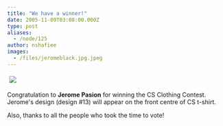 ```yaml
---
title: "We have a winner!"
date: 2005-11-09T03:08:00.000Z
type: post
aliases:
  - /node/125
author: nshafiee
images:
  - /files/jeromeblack.jpg.jpeg
---
```


<div class="field field-name-body field-type-text-with-summary field-label-hidden"><div class="field-items"><div class="field-item even"><p><img src="/files/jeromeblack.jpg.jpeg" vspace="5" hspace="5"></p>
<p>Congratulation to <b>Jerome Pasion</b> for winning the CS Clothing Contest. Jerome&apos;s design (design #13) will appear on the front centre of CS t-shirt. </p>
<p>Also, thanks to all the people who took the time to vote!</p>
</div></div></div>    <footer>
          </footer>
